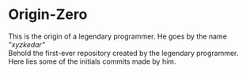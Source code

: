 # Origin-Zero
This is the origin of a legendary programmer. He goes by the name <i> "xyzkedar"</i> 
<br>
Behold the first-ever repository created by the legendary programmer. <br>
Here lies some of the initials commits made by him.
